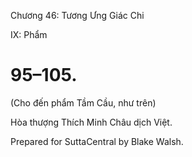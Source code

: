  

Chương 46: Tương Ưng Giác Chi

IX: Phẩm

# 95–105.

(Cho đến phẩm Tầm Cầu, như trên)

Hòa thượng Thích Minh Châu dịch Việt.

Prepared for SuttaCentral by Blake Walsh.